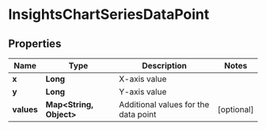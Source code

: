 

# InsightsChartSeriesDataPoint


## Properties

| Name | Type | Description | Notes |
|------------ | ------------- | ------------- | -------------|
|**x** | **Long** | X-axis value |  |
|**y** | **Long** | Y-axis value |  |
|**values** | **Map&lt;String, Object&gt;** | Additional values for the data point |  [optional] |



